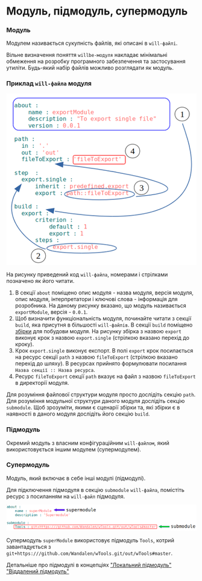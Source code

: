 # Модуль, підмодуль, супермодуль

### Модуль

Модулем називається сукупність файлів, які описані в <code>will-файлi</code>.

Вільне визначення поняття `willbe-модуля` накладає мінімальні обмеження на розробку програмного забезпечення та застосування утиліти. Будь-який набір файлів можливо розглядати як модуль.

### Приклад `will-файла` модуля

![module.file.png](../../images/module.file.png)

На рисунку приведений код `will-файла`, номерами і стрілками позначено як його читати.

1. В секції `about` поміщено опис модуля - назва модуля, версія модуля, опис модуля, інтерпретатори і ключові слова - інформація для розробника. На даному рисунку вказано, що модуль називається `exportModule`, версія - `0.0.1`.
2. Щоб визначити функціональність модуля, починайте читати з секції `build`, яка присутня в більшості `will-файлiв`. В секції `build` поміщено [збірки](ResourceBuild.md) для побудови модуля. На рисунку збірка з назвою `export` виконує крок з назвою `export.single` (стрілкою вказано перехід до кроку).
3. Крок `export.single` виконує експорт. В полі `export` крок посилається на ресурс секції `path` з назвою `fileToExport` (стрілкою вказано перехід до шляху). В ресурсах прийнято формулювати посилання `Назва секції :: Назва ресурса`.
4. Ресурс `fileToExport` секції `path` вказує на файл з назвою `fileToExport` в директорії модуля.   

Для розуміння файлової структури модуля просто дослідіть секцію `path`. Для розуміння модульної структури даного модуля дослідіть секцію `submodule`. Щоб зрозуміти, якими є сценарії збірки та, які збірки є в наявності в даного модуля дослідіть його секцію `build`.

### Підмодуль  

Окремий модуль з власним конфігураційним <code>will-файлом</code>, який використовується іншим модулем (супермодулем).

### Супермодуль

Модуль, який включає в себе інші модулі (підмодулі).  

Для підключення підмодуля в секцію `submodule` `will-файлa`, помістіть ресурс з посиланням на `will-файл` підмодуля.

![supermodule.png](../../images/supermodule.png)

Супермодуль `superModule` використовує підмодуль `Tools`, котрий завантадується з `git+https:///github.com/Wandalen/wTools.git/out/wTools#master`.

Детальніше про підмодулі в концепціях ["Локальний підмодуль"](SubmodulesLocalAndRemote.md#Локальний-підмодуль) ["Віддалений підмодуль"](SubmodulesLocalAndRemote.md#Віддалений-підмодуль)
